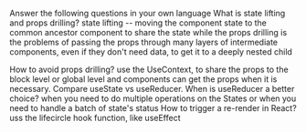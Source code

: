Answer the following questions in your own language
What is state lifting and props drilling?
    state lifting -- moving the component state to the common ancestor component to share the state while the props drilling is the problems of passing the props through many layers of intermediate components, even if they don't need data, to get it to a deeply nested child

How to avoid props drilling?
    use the UseContext, to share the props to the block level or global level and components can get the props when it is necessary.
Compare useState vs useReducer. When is useReducer a better choice?
    when you need to do multiple operations on the States or when you need to handle a batch of state's status
How to trigger a re-render in React?
    uss the lifecircle hook function, like useEffect
    